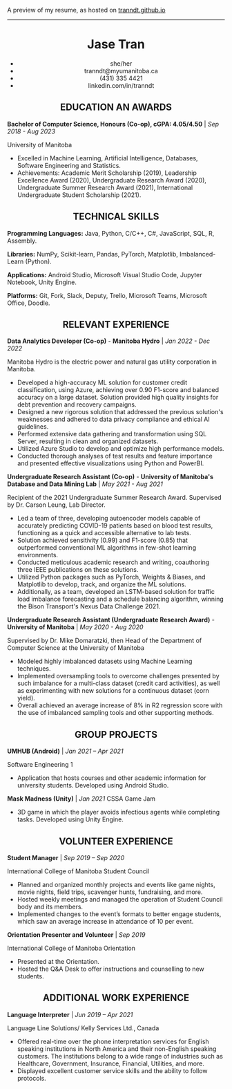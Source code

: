 A preview of my resume, as hosted on [tranndt.github.io](https://tranndt.github.io/)

----

# <center> Jase Tran </center>
- <center>she/her</center>
- <center>tranndt@myumanitoba.ca</center>
- <center>(431) 335 4421</center>
- <center>linkedin.com/in/tranndt</center>

## <center>EDUCATION AN AWARDS </center>

**Bachelor of Computer Science, Honours (Co-op), cGPA: 4.05/4.50** | *Sep 2018 - Aug 2023*

University of Manitoba

- Excelled in Machine Learning, Artificial Intelligence, Databases, Software Engineering and Statistics.
- Achievements: Academic Merit Scholarship (2019), Leadership Excellence Award (2020), Undergraduate Research Award (2020), Undergraduate Summer Research Award (2021), International Undergraduate Student Scholarship (2021).

## <center> TECHNICAL SKILLS</center>

**Programming Languages:** Java, Python, C/C++, C#, JavaScript, SQL, R, Assembly.

**Libraries:** NumPy, Scikit-learn, Pandas, PyTorch, Matplotlib, Imbalanced-Learn (Python).

**Applications:** Android Studio, Microsoft Visual Studio Code, Jupyter Notebook, Unity Engine.

**Platforms:** Git, Fork, Slack, Deputy, Trello, Microsoft Teams, Microsoft Office, Doodle.

## <center> RELEVANT EXPERIENCE</center>

**Data Analytics Developer (Co-op)** - **Manitoba Hydro** | *Jan 2022 - Dec 2022*

Manitoba Hydro is the electric power and natural gas utility corporation in Manitoba.

-	Developed a high-accuracy ML solution for customer credit classification, using Azure, achieving over 0.90 F1-score and balanced accuracy on a large dataset. Solution provided high quality insights for debt prevention and recovery campaigns.
-	Designed a new rigorous solution that addressed the previous solution's weaknesses and adhered to data privacy compliance and ethical AI guidelines.
-	Performed extensive data gathering and transformation using SQL Server, resulting in clean and organized datasets.
-	Utilized Azure Studio to develop and optimize high performance models.
-	Conducted thorough analyses of test results and feature importance and presented effective visualizations using Python and PowerBI.


**Undergraduate Research Assistant (Co-op)** - **University of Manitoba's Database and Data Mining Lab** | *May 2021 - Aug 2021*

Recipient of the 2021 Undergraduate Summer Research Award. Supervised by Dr. Carson Leung, Lab Director.

-	Led a team of three, developing autoencoder models capable of accurately predicting COVID-19 patients based on blood test results, functioning as a quick and accessible alternative to lab tests.
-	Solution achieved sensitivity (0.99) and F1-score (0.85) that outperformed conventional ML algorithms in few-shot learning environments.
-	Conducted meticulous academic research and writing, coauthoring three IEEE publications on these solutions.
-	Utilized Python packages such as PyTorch, Weights & Biases, and Matplotlib to develop, track, and organize the ML solutions.
-	Additionally, as a team, developed an LSTM-based solution for traffic load imbalance forecasting and a schedule balancing algorithm, winning the Bison Transport's Nexus Data Challenge 2021. 

**Undergraduate Research Assistant (Undergraduate Research Award)** - **University of Manitoba** | *May 2020 - Aug 2020*

Supervised by Dr. Mike Domaratzki, then Head of the Department of Computer Science at the University of Manitoba

- Modeled highly imbalanced datasets using Machine Learning techniques.
- Implemented oversampling tools to overcome challenges presented by such imbalance for a multi-class dataset (credit card activities), as well as experimenting with new solutions for a continuous dataset (corn yield).
- Overall achieved an average increase of 8% in R2 regression score with the use of imbalanced sampling tools and other supporting methods.

## <center> GROUP PROJECTS</center>

**UMHUB (Android)** | *Jan 2021 – Apr 2021*

Software Engineering 1 

- Application that hosts courses and other academic information for university students. Developed using Android Studio.

**Mask Madness (Unity)** | *Jan 2021*
CSSA Game Jam 

- 3D game in which the player avoids infectious agents while completing tasks. Developed using Unity Engine.

## <center> VOLUNTEER EXPERIENCE</center>

**Student Manager** | *Sep 2019 – Sep 2020*

International College of Manitoba Student Council

- Planned and organized monthly projects and events like game nights, movie nights, field trips, scavenger hunts, fundraising, and more.
- Hosted weekly meetings and managed the operation of Student Council body and its members.
- Implemented changes to the event’s formats to better engage students, which saw an average increase in attendance of 10 per event.

**Orientation Presenter and Volunteer** | *Sep 2019*

International College of Manitoba Orientation 

- Presented at the Orientation.
- Hosted the Q&A Desk to offer instructions and counselling to new students.

## <center>ADDITIONAL WORK EXPERIENCE</center>

**Language Interpreter** | *Jun 2019 – Apr 2021*

Language Line Solutions/ Kelly Services Ltd., Canada 

- Offered real-time over the phone interpretation services for English speaking institutions in North America and their non-English speaking customers. The institutions belong to a wide range of industries such as Healthcare, Government, Insurance, Financial, Utilities, and more.
- Displayed excellent customer service skills and the ability to follow protocols.
